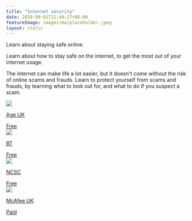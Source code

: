 ```yaml
---
title: "Internet security"
date: 2020-09-01T12:49:27+06:00
featureImage: images/ma/placeholder.jpeg
layout: static
---
```


Learn about staying safe online.

Learn about how to stay safe on the internet, to get the most out of your internet usage.

The internet can make life a lot easier, but it doesn't come without the risk of online scams and frauds. Learn to protect yourself from scams and frauds, by learning what to look out for, and what to do if you suspect a scam.

<a class="ma-link" href="https://www.ageuk.org.uk/information-advice/work-learning/technology-internet/internet-security/"><div class="ma-card ma-card-Learning"><div class="ma-icon"><img src ="/images/Icon-check - learning - opacity.svg"/></div><div class="ma-name"><p>Age UK</p></div><div class="ma-paid-text"><span>Free</span></div></div></a><a class="ma-link" href="https://community.bt.com/t5/Announcements-Guides-Community/Staying-safe-online-Free-10-minute-training/td-p/2187501"><div class="ma-card ma-card-Learning"><div class="ma-icon"><img src ="/images/Icon-check - learning - opacity.svg"/></div><div class="ma-name"><p>BT</p></div><div class="ma-paid-text"><span>Free</span></div></div></a><a class="ma-link" href="https://www.ncsc.gov.uk/collection/top-tips-for-staying-secure-online"><div class="ma-card ma-card-Learning"><div class="ma-icon"><img src ="/images/Icon-check - learning - opacity.svg"/></div><div class="ma-name"><p>NCSC</p></div><div class="ma-paid-text"><span>Free</span></div></div></a><a class="ma-link" href="https://www.mcafee.com/en-gb/index.html"><div class="ma-card ma-card-Learning"><div class="ma-icon"><img src ="/images/Icon-pound - learning - opacity.svg"/></div><div class="ma-name"><p>McAfee UK</p></div><div class="ma-paid-text"><span>Paid</span></div></div></a>  

<br/><br/>






